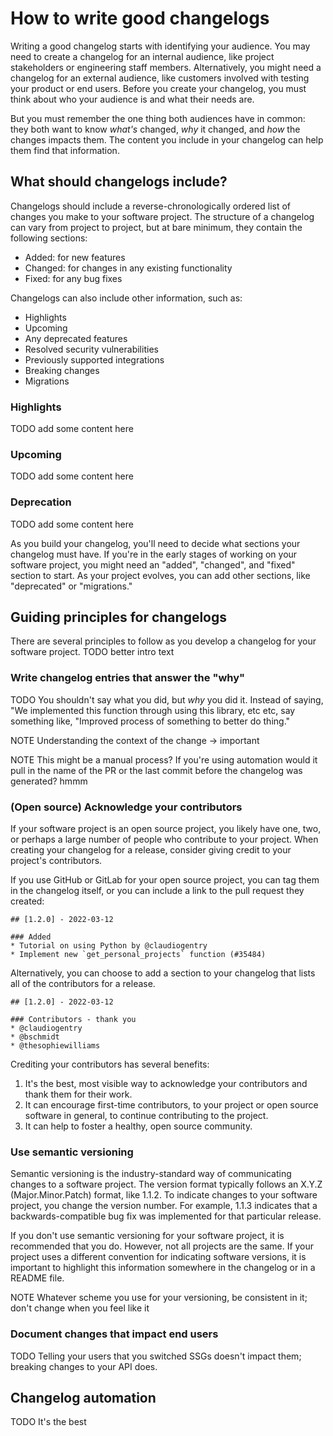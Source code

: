 # How to write good changelogs 

Writing a good changelog starts with identifying your audience. You may need to create a changelog for an internal audience, like project stakeholders or engineering staff members. Alternatively, you might need a changelog for an external audience, like customers involved with testing your product or end users. Before you create your changelog, you must think about who your audience is and what their needs are. 

But you must remember the one thing both audiences have in common: they both want to know *what's* changed, *why* it changed, and *how* the changes impacts them. The content you include in your changelog can help them find that information.

## What should changelogs include?

Changelogs should include a reverse-chronologically ordered list of changes you make to your software project. The structure of a changelog can vary from project to project, but at bare minimum, they contain the following sections:

* Added: for new features
* Changed: for changes in any existing functionality 
* Fixed: for any bug fixes

Changelogs can also include other information, such as:

* Highlights
* Upcoming
* Any deprecated features
* Resolved security vulnerabilities
* Previously supported integrations 
* Breaking changes
* Migrations

### Highlights

TODO add some content here

### Upcoming

TODO add some content here

### Deprecation

TODO add some content here

As you build your changelog, you'll need to decide what sections your changelog must have. If you're in the early stages of working on your software project, you might need an "added", "changed", and "fixed" section to start. As your project evolves, you can add other sections, like "deprecated" or "migrations." 

## Guiding principles for changelogs 

There are several principles to follow as you develop a changelog for your software project. TODO better intro text 

### Write changelog entries that answer the "why"

TODO You shouldn't say what you did, but *why* you did it. Instead of saying, "We implemented this function through using this library, etc etc, say something like, "Improved process of something to better do thing."

NOTE Understanding the context of the change -> important

NOTE This might be a manual process? If you're using automation would it pull in the name of the PR or the last commit before the changelog was generated? hmmm

### (Open source) Acknowledge your contributors

If your software project is an open source project, you likely have one, two, or perhaps a large number of people who contribute to your project. When creating your changelog for a release, consider giving credit to your project's contributors. 

If you use GitHub or GitLab for your open source project, you can tag them in the changelog itself, or you can include a link to the pull request they created:

```
## [1.2.0] - 2022-03-12

### Added
* Tutorial on using Python by @claudiogentry
* Implement new `get_personal_projects` function (#35484)
```

Alternatively, you can choose to add a section to your changelog that lists all of the contributors for a release.

```
## [1.2.0] - 2022-03-12

### Contributors - thank you
* @claudiogentry
* @bschmidt
* @thesophiewilliams
```

Crediting your contributors has several benefits:

1. It's the best, most visible way to acknowledge your contributors and thank them for their work. 
2. It can encourage first-time contributors, to your project or open source software in general, to continue contributing to the project. 
3. It can help to foster a healthy, open source community. 

### Use semantic versioning

Semantic versioning is the industry-standard way of communicating changes to a software project. The version format typically follows an X.Y.Z (Major.Minor.Patch) format, like 1.1.2. To indicate changes to your software project, you change the version number. For example, 1.1.3 indicates that a backwards-compatible bug fix was implemented for that particular release. 

If you don't use semantic versioning for your software project, it is recommended that you do. However, not all projects are the same. If your project uses a different convention for indicating software versions, it is important to highlight this information somewhere in the changelog or in a README file.

NOTE Whatever scheme you use for your versioning, be consistent in it; don't change when you feel like it

### Document changes that impact end users

TODO Telling your users that you switched SSGs doesn't impact them; breaking changes to your API does. 

## Changelog automation

TODO It's the best
